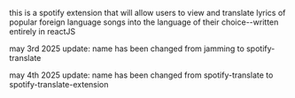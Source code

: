 this is a spotify extension that will allow users to view and translate lyrics of popular foreign language songs into the language of their choice--written entirely in reactJS

may 3rd 2025 update: name has been changed from jamming to spotify-translate

may 4th 2025 update: name has been changed from spotify-translate to spotify-translate-extension
